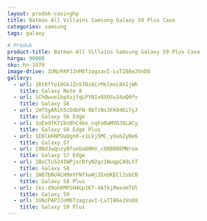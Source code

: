 ```yaml
---
layout: produk-casinghp
title: Batman All Villains Samsung Galaxy S9 Plus Case
categories: samsung
tags: galaxy

# Produk
product-title: Batman All Villains Samsung Galaxy S9 Plus Case
harga: 90000
sku: hn-1070
image-drive: 1UNzPAPJJnM6TzagzavI-LuTIB6eJVnD8
gallery:
  - url: 1RtKfYo10GkJZn57Di6CrMklmxL8k1jWh
    title: Galaxy Note 8
  - url: 1ChQwue1bpXsjfqLPYN1x0X0Su34oQ0fv
    title: Galaxy S6
  - url: 1Hf5gARih5cDdbFN-9bTcNs3FK04Ki7yJ
    title: Galaxy S6 Edge
  - url: 1oEodfK7ibnBhC4ke_nqFaOwMVOJ6LACy
    title: Galaxy S6 Edge Plus
  - url: 1EBlkKNPUuQgn0-x1Lkj5MC_yOu6ZyBe6
    title: Galaxy S7
  - url: 19BdJwqnzyBfueOa80HV_cQRB08EMNroa
    title: Galaxy S7 Edge
  - url: 1BxCTu524IWPjxrBYyN2gz1WuqpCA9LhT
    title: Galaxy S8
  - url: 1W87bNU4LH9mYFNfXwWj3InbKECl2sbCB
    title: Galaxy S8 Plus
  - url: 1ki-d9ohKMXSH4Gp1K7-XAfkjRmsomTUl
    title: Galaxy S9
  - url: 1UNzPAPJJnM6TzagzavI-LuTIB6eJVnD8
    title: Galaxy S9 Plus
---
```

